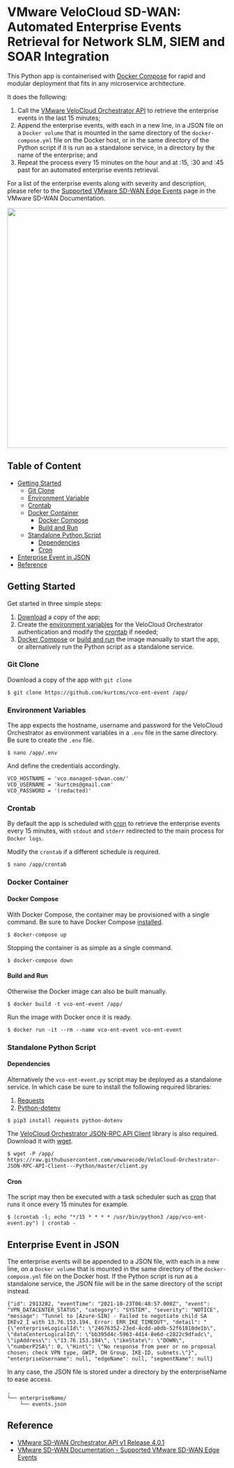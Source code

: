 # VMware VeloCloud SD-WAN: Automated Enterprise Events Retrieval for Network SLM, SIEM and SOAR Integration

This Python app is containerised with [Docker Compose](https://docs.docker.com/compose/) for rapid and modular deployment that fits in any microservice architecture.

It does the following:

1. Call the [VMware VeloCloud Orchestrator API](#reference) to retrieve the enterprise events in the last 15 minutes;
2. Append the enterprise events, with each in a new line, in a JSON file on a `Docker volume` that is mounted in the same directory of the `docker-compose.yml` file on the Docker host, or in the same directory of the Python script if it is run as a standalone service, in a directory by the name of the enterprise; and
3. Repeat the process every 15 minutes on the hour and at :15, :30 and :45 past for an automated enterprise events retrieval.

For a list of the enterprise events along with severity and description, please refer to the [Supported VMware SD-WAN Edge Events](#reference) page in the VMware SD-WAN Documentation.

<img src="https://kurtcms.org/git/vco-ent-event/vco-ent-event-screenshot.png" width="550">

## Table of Content

- [Getting Started](#getting-started)
  - [Git Clone](#git-clone)
  - [Environment Variable](#environment-variables)
  - [Crontab](#crontab)
  - [Docker Container](#docker-container)
	  - [Docker Compose](#docker-compose)
	  - [Build and Run](#build-and-run)
  - [Standalone Python Script](#standalone-python-script)
    - [Dependencies](#dependencies)
    - [Cron](#cron)
- [Enterprise Event in JSON](#enterprise-event-in-json)
- [Reference](#reference)

## Getting Started

Get started in three simple steps:

1. [Download](#git-clone) a copy of the app;
2. Create the [environment variables](#environment-variables) for the VeloCloud Orchestrator authentication and modify the [crontab](#crontab) if needed;
3. [Docker Compose](#docker-compose) or [build and run](#build-and-run) the image manually to start the app, or alternatively run the Python script as a standalone service.

### Git Clone

Download a copy of the app with `git clone`
```shell
$ git clone https://github.com/kurtcms/vco-ent-event /app/
```

### Environment Variables

The app expects the hostname, username and password for the VeloCloud Orchestrator as environment variables in a `.env` file in the same directory. Be sure to create the `.env` file.

```shell
$ nano /app/.env
```

And define the credentials accordingly.

```
VCO_HOSTNAME = 'vco.managed-sdwan.com/'
VCO_USERNAME = 'kurtcms@gmail.com'
VCO_PASSWORD = '(redacted)'
```

### Crontab

By default the app is scheduled with [cron](https://crontab.guru/) to retrieve the enterprise events every 15 minutes, with `stdout` and `stderr` redirected to the main process for `Docker logs`.  

Modify the `crontab` if a different schedule is required.

```shell
$ nano /app/crontab
```

### Docker Container

#### Docker Compose

With Docker Compose, the container may be provisioned with a single command. Be sure to have Docker Compose [installed](https://docs.docker.com/compose/install/).

```shell
$ docker-compose up
```

Stopping the container is as simple as a single command.

```shell
$ docker-compose down
```

#### Build and Run

Otherwise the Docker image can also be built manually.

```shell
$ docker build -t vco-ent-event /app/
```

Run the image with Docker once it is ready.  

```shell
$ docker run -it --rm --name vco-ent-event vco-ent-event
```

### Standalone Python Script

#### Dependencies

Alternatively the `vco-ent-event.py` script may be deployed as a standalone service. In which case be sure to install the following required libraries:

1. [Requests](https://github.com/psf/requests)
2. [Python-dotenv](https://github.com/theskumar/python-dotenv)

```shell
$ pip3 install requests python-dotenv
```

The [VeloCloud Orchestrator JSON-RPC API Client](https://github.com/vmwarecode/VeloCloud-Orchestrator-JSON-RPC-API-Client---Python) library is also required. Download it with [wget](https://www.gnu.org/software/wget/).

```shell
$ wget -P /app/ https://raw.githubusercontent.com/vmwarecode/VeloCloud-Orchestrator-JSON-RPC-API-Client---Python/master/client.py
```

#### Cron

The script may then be executed with a task scheduler such as [cron](https://crontab.guru/) that runs it once every 15 minutes for example.

```shell
$ (crontab -l; echo "*/15 * * * * /usr/bin/python3 /app/vco-ent-event.py") | crontab -
```

## Enterprise Event in JSON

The enterprise events will be appended to a JSON file, with each in a new line, on a `Docker volume` that is mounted in the same directory of the `docker-compose.yml` file on the Docker host. If the Python script is run as a standalone service, the JSON file will be in the same directory of the script instead.

```
{"id": 2913202, "eventTime": "2021-10-23T06:48:57.000Z", "event": "VPN_DATACENTER_STATUS", "category": "SYSTEM", "severity": "NOTICE", "message": "Tunnel to [Azure-SIN] - Failed to negotiate child SA IKEv2_I with 13.76.153.194. Error: ERR_IKE_TIMEOUT", "detail": "{\"enterpriseLogicalId\": \"24676352-23ed-4cdd-a0db-52f61810de1b\", \"dataCenterLogicalId\": \"bb395d4c-5963-4d14-8e6d-c2822c9dfadc\", \"ipAddress\": \"13.76.153.194\", \"ikeState\": \"DOWN\", \"numberP2SA\": 0, \"Hint\": \"No response from peer or no proposal chosen; check VPN type, GWIP, DH Group, IKE-ID, subnets.\"}", "enterpriseUsername": null, "edgeName": null, "segmentName": null}
```

In any case, the JSON file is stored under a directory by the enterpriseName to ease access.

```
.
└── enterpriseName/
    └── events.json
```

## Reference

- [VMware SD-WAN Orchestrator API v1 Release 4.0.1](https://code.vmware.com/apis/1045/velocloud-sdwan-vco-api)
- [VMware SD-WAN Documentation - Supported VMware SD-WAN Edge Events](https://docs.vmware.com/en/VMware-SD-WAN/4.0/VMware-SD-WAN-by-VeloCloud-Administration-Guide/GUID-0A41BC6A-5D8D-412A-BB87-A6B782997574.html)
